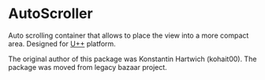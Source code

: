 # AutoScroller
Auto scrolling container that allows to place the view into a more compact area. Designed for [U++](https://www.ultimatepp.org/) platform.

The original author of this package was Konstantin Hartwich (kohait00). The package was moved from legacy bazaar project.
